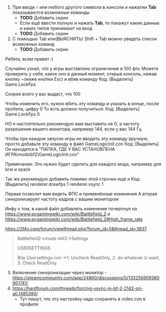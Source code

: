 1. При вводе `r` или любого другого символа в консоли и нажатии **Tab** показываются возможные команды
    - **TODO** Добавить скрин
    - Если ещё ввести полную и нажать **Tab**, то покажут какие данные и каких типов принимают на вход
    - **TODO** Добавить скрин
2. С помощью Tab или(ВЫЯСНИТЬ) Shift + Tab можно увидеть список возможных команд
    - **TODO** Добавить скрин





Ребята, всем привет :)

Случайно узнал, что у игры выставлено ограничение в 100 фпс
Можете проверить у себя, какое оно в данный момент, открыв консоль, нажав кнопку ~(ниже кнопки Esc) и вбив команду
Код: [Выделить]
Game.LockFps

Скорее всего у вас выдаст, что 100

Чтобы изменить его, нужно вбить эту команду и указать в конце, после пробела, цифру 0
То есть должно получиться:
Код: [Выделить]
Game.LockFps 0

НО я настоятельно рекомендую вам выставить не 0, а частоту разрешения вашего монитора, например 144, если у вас 144 Гц

Чтобы при каждом запуске игры не вводить эту команду вручную, просто добавьте эту команду в файл GameLogicInit.con
Код: [Выделить]
Он находится в "ПАПКА, ГДЕ У ВАС УСТАНОВЛЕНА ИГРА\mods\bf2\GameLogicInit.con"

Примечание:
Это нужно будет сделать для каждого мода, например для brw и xpack

Так же рекомендую добавить помимо этой строчки ещё и
Код: [Выделить]
renderer.drawfps 1
renderer.vsync 1

Первая позволит вам видеть ФПС и применённые изменения
А вторая синхронизирует частоту кадров с вашим монитором

Инфу о том, в какой файл добавлять изменения почерпнул на https://www.pcgamingwiki.com/wiki/Battlefield_2 и https://www.pcgamingwiki.com/wiki/Battlefield_2#High_frame_rate

https://2f4y.com/forum/viewthread.php?forum_id=5&thread_id=3837
> Battlefield2->mods->bf2->Settings
> 
> USERSETTINGS
> 
> Btw Usersettings.con ->1. Uncheck ReadOnly, 2. do whatever U want, 3. Check ReadOnly




3. Включение синхронизации через монитор - https://steamcommunity.com/app/24860/discussions/0/133256959380901741/
4. https://hardforum.com/threads/forcing-vsync-in-bf-2-2142-on-ati.1485390/
   - Тут пишут, что эту настройку надо сохранять в video.con в профиле


